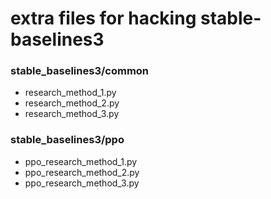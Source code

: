 # extra files for hacking stable-baselines3

### stable_baselines3/common
* research_method_1.py
* research_method_2.py
* research_method_3.py

### stable_baselines3/ppo
* ppo_research_method_1.py
* ppo_research_method_2.py
* ppo_research_method_3.py


